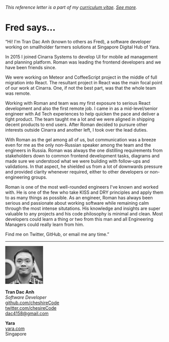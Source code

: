 _This reference letter is a part of my [curriculum vitae](/cv.html).
[See&nbsp;more](./)._

# Fred says...

<p class="f4 f3-m f3-l lh-title ni">&#8220;Hi! I'm Tran Dac Anh
(known to others as Fred), a software developer working on smallholder
farmers solutions at Singapore Digital Hub of Yara.</p>

In 2015 I joined Cinarra Systems to develop UI for mobile ad
management and planning platform. Roman was leading the frontend
developers and we have been friends since.

We were working on Meteor and CoffeeScript project in the middle
of full migration into React. The resultant project in React was
the main focal point of our work at Cinarra. One, if not the best
part, was that the whole team was remote.

Working with Roman and team was my first exposure to serious React
development and also the first remote job. I came in as a
mid-level/senior engineer with Ad Tech experiences to help quicken
the pace and deliver a tight product. The team taught me a lot and
we were aligned in shipping decent products to end users. After
Roman decided to pursure other interests outside Cinarra and another
left, I took over the lead duties.

With Roman as the gel among all of us, but communication was a
breeze even for me as the only non-Russian speaker among the team
and the engineers in Russia. Roman was always the one distilling
requirements from stakeholders down to common frontend development
tasks, diagrams and made sure we understood what we were building
with follow-ups and validations. In that aspect, he shielded us
from a lot of downwards pressure and provided clarity whenever
required, either to other developers or non-engineering groups.

Roman is one of the most well-rounded engineers I've known and
worked with. He is one of the few who take KISS and DRY principles
and apply them to as many things as possible. As an engineer, Roman
has always been serious and passionate about working software while
remaining calm through the most intense situtations. His knowledge
and insights are super valuable to any projects and his code
philosophy is minimal and clean. Most developers could learn a thing
or two from this man and all Engineering Managers could really learn
from him.

Find me on Twitter, GitHub, or email me any time.&#8221;

---

<img src="tda.jpeg" class="br-100 w3">

**Tran Dac Anh**<br>
_Software Developer_<br>
[github.com/cheshireCode](https://github.com/cheshireCode)<br>
[twitter.com/chesireCode](https://twitter.com/chesireCode)<br>
dac4158@gmail.com<br>

**Yara**<br>
[yara.com](https://www.yara.com/)<br>
Singapore<br>
